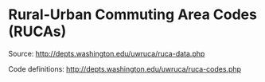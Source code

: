# Rural-Urban Commuting Area Codes (RUCAs)

Source: http://depts.washington.edu/uwruca/ruca-data.php

Code definitions: http://depts.washington.edu/uwruca/ruca-codes.php
